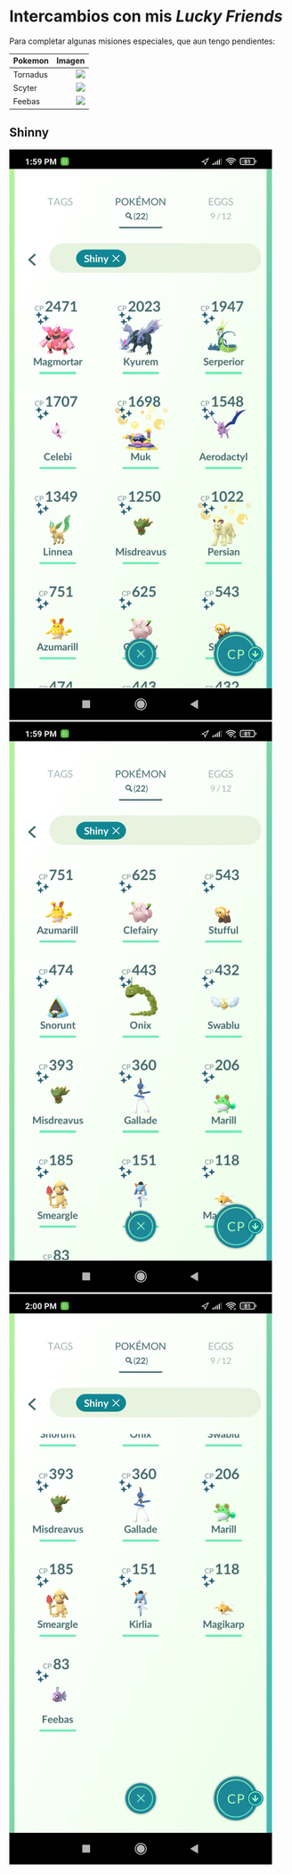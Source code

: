
# Intercambios con mis ___Lucky Friends___

Para completar algunas misiones especiales, que aun tengo pendientes:

| Pokemon  |                                                               Imagen |
|----------|---------------------------------------------------------------------:|
| Tornadus | ![](https://assets.pokemon.com/assets/cms2/img/pokedex/full/641.png) |
| Scyter   | ![](https://assets.pokemon.com/assets/cms2/img/pokedex/full/123.png) |
| Feebas   | ![](https://assets.pokemon.com/assets/cms2/img/pokedex/full/349.png) |

## Shinny

![](https://github.com/frantizek/frantizek/blob/main/templates/PokemonGo/images/Screenshot_2022-07-03-13-59-30-488_com.nianticlabs.pokemongo.jpg)
![](https://github.com/frantizek/frantizek/blob/main/templates/PokemonGo/images/Screenshot_2022-07-03-13-59-54-880_com.nianticlabs.pokemongo.jpg)
![](https://github.com/frantizek/frantizek/blob/main/templates/PokemonGo/images/Screenshot_2022-07-03-14-00-01-813_com.nianticlabs.pokemongo.jpg)